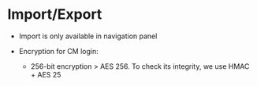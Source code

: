 [title]: # (Import/Export)
[tags]: # (import,faq,export,encryption,integrity)
[priority]: # (703)

# Import/Export

- Import is only available in navigation panel

- Encryption for CM login:

  - 256-bit encryption > AES 256. To check its integrity, we use HMAC + AES 25
